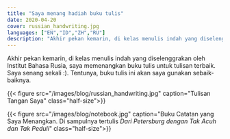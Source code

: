 ```yaml
---
title: "Saya menang hadiah buku tulis"
date: 2020-04-20
cover: russian_handwriting.jpg
languages: ["EN","ID","ZH","RU"]
description: "Akhir pekan kemarin, di kelas menulis indah yang diselenggrakan oleh Institut Bahasa Rusia, saya memenangkan..."
---
```


Akhir pekan kemarin, di kelas menulis indah yang diselenggrakan oleh Institut Bahasa Rusia, saya memenangkan buku tulis untuk tulisan terbaik. 
Saya senang sekali :). Tentunya, buku tulis ini akan saya gunakan sebaik-baiknya. 

{{< figure src="/images/blog/russian_handwriting.jpg" caption="Tulisan Tangan Saya" class="half-size">}}

{{< figure src="/images/blog/notebook.jpg" caption="Buku Catatan yang Saya Menangkan. Di sampulnya tertulis *Dari Petersburg dengan Tak Acuh dan Tak Peduli*" class="half-size">}}
